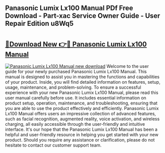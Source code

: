 ## Panasonic Lumix Lx100 Manual PDf Free Download - Part-xac Service Owner Guide - User Repair Edition u8Wq5

# <h2><a href="http://cf20494.oget.top/?id=Panasonic+Lumix+Lx100+Manual">🔗Download New 👉🔴 Panasonic Lumix Lx100 Manual</a></h2>

[![Panasonic Lumix Lx100 Manual new download](https://i.imgur.com/5g1atiW.png)](http://cf20494.oget.top/?id=Panasonic+Lumix+Lx100+Manual)
Welcome to the user guide for your newly purchased Panasonic Lumix Lx100 Manual. This manual is designed to assist you in mastering the functions and capabilities of your product. Inside, you will find detailed information on features, setup, usage, maintenance, and problem-solving. To ensure a successful experience with your new Panasonic Lumix Lx100 Manual, please read this user manual carefully before use. It includes essential information on product setup, operation, maintenance, and troubleshooting, ensuring that you are able to use the product effectively and efficiently. Panasonic Lumix Lx100 Manual offers users an impressive collection of advanced features, such as facial recognition, augmented reality, voice activation, and wireless charging, all easily accessible through the user-friendly and intuitive interface. It's our hope that the Panasonic Lumix Lx100 Manual has been a helpful and user-friendly resource in helping you get started with your new product. Should you require any assistance or clarification, please do not hesitate to contact our customer support team.

